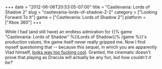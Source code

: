 +++
date = "2012-06-06T20:53:05-07:00"
title = "Castlevania: Lords of Shadow 2"
slug = "castlevania-lords-of-shadow-2-2"
category = ["Looking Forward To It"]
game = ["Castlevania: Lords of Shadow 2"]
platform = ["Xbox 360"]
+++

While I had (and still have) an endless admiration for {{% game "Castlevania: Lords of Shadow" %}}Lords of Shadow{{% /game %}}'s production values, the game itself never really gripped me.  Now I find myself questioning that -- because this sequel, in which you are apparently Vlad himself, <a href="http://www.joystiq.com/2012/06/01/konami-officially-announces-castlevania-lords-of-shadow-2/">looks way too fucking cool</a>.  Granted, the cinematic doesn't prove that playing as Dracula will actually be any fun, but <i>how couldn't it be?</i>
